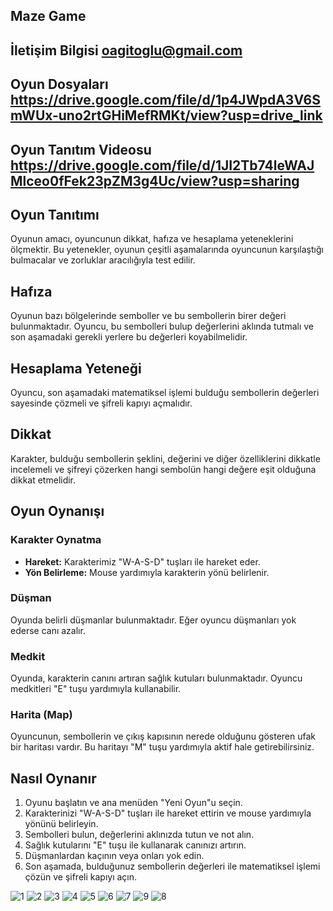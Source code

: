  ## Maze Game

## İletişim Bilgisi oagitoglu@gmail.com

## Oyun Dosyaları https://drive.google.com/file/d/1p4JWpdA3V6SmWUx-uno2rtGHiMefRMKt/view?usp=drive_link
## Oyun Tanıtım Videosu https://drive.google.com/file/d/1JI2Tb74leWAJMlceo0fFek23pZM3g4Uc/view?usp=sharing

## Oyun Tanıtımı
Oyunun amacı, oyuncunun dikkat, hafıza ve hesaplama yeteneklerini ölçmektir. Bu yetenekler, oyunun çeşitli aşamalarında oyuncunun karşılaştığı bulmacalar ve zorluklar aracılığıyla test edilir.

## Hafıza
Oyunun bazı bölgelerinde semboller ve bu sembollerin birer değeri bulunmaktadır. Oyuncu, bu sembolleri bulup değerlerini aklında tutmalı ve son aşamadaki gerekli yerlere bu değerleri koyabilmelidir.

## Hesaplama Yeteneği
Oyuncu, son aşamadaki matematiksel işlemi bulduğu sembollerin değerleri sayesinde çözmeli ve şifreli kapıyı açmalıdır.

## Dikkat
Karakter, bulduğu sembollerin şeklini, değerini ve diğer özelliklerini dikkatle incelemeli ve şifreyi çözerken hangi sembolün hangi değere eşit olduğuna dikkat etmelidir.

## Oyun Oynanışı

### Karakter Oynatma
- **Hareket:** Karakterimiz "W-A-S-D" tuşları ile hareket eder.
- **Yön Belirleme:** Mouse yardımıyla karakterin yönü belirlenir.

### Düşman
Oyunda belirli düşmanlar bulunmaktadır. Eğer oyuncu düşmanları yok ederse canı azalır.

### Medkit
Oyunda, karakterin canını artıran sağlık kutuları bulunmaktadır. Oyuncu medkitleri "E" tuşu yardımıyla kullanabilir.

### Harita (Map)
Oyuncunun, sembollerin ve çıkış kapısının nerede olduğunu gösteren ufak bir haritası vardır. Bu haritayı "M" tuşu yardımıyla aktif hale getirebilirsiniz.

## Nasıl Oynanır
1. Oyunu başlatın ve ana menüden "Yeni Oyun"u seçin.
2. Karakterinizi "W-A-S-D" tuşları ile hareket ettirin ve mouse yardımıyla yönünü belirleyin.
3. Sembolleri bulun, değerlerini aklınızda tutun ve not alın.
4. Sağlık kutularını "E" tuşu ile kullanarak canınızı artırın.
5. Düşmanlardan kaçının veya onları yok edin.
6. Son aşamada, bulduğunuz sembollerin değerleri ile matematiksel işlemi çözün ve şifreli kapıyı açın.




![1](https://github.com/agitoglu/maze_game/assets/132545117/4e308144-a396-4fc2-b54e-0e35cb9e433a)
![2](https://github.com/agitoglu/maze_game/assets/132545117/7182c24d-59f2-49e5-b61e-9a5956cd4866)
![3](https://github.com/agitoglu/maze_game/assets/132545117/25b4f793-eda3-4427-aa25-284b9ad749b7)
![4](https://github.com/agitoglu/maze_game/assets/132545117/b2f516ef-585a-43af-914c-3e46b8b841aa)
![5](https://github.com/agitoglu/maze_game/assets/132545117/6a4058e8-b48e-4c2a-85f6-22f9135cdb37)
![6](https://github.com/agitoglu/maze_game/assets/132545117/394c9eca-14c1-4cb5-a371-b1de84da68e5)
![7](https://github.com/agitoglu/maze_game/assets/132545117/6789679e-3dd3-4c5e-8c0c-242aae7330b3)
![9](https://github.com/agitoglu/maze_game/assets/132545117/5ddfc0b1-26c9-4866-a12f-c8e4be3587f7)
![8](https://github.com/agitoglu/maze_game/assets/132545117/b6cf9fbb-95ad-4abc-b6ec-2d5c96e5ab44)

